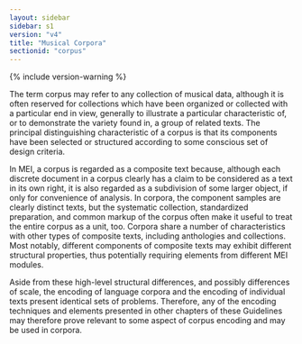 ```yaml
---
layout: sidebar
sidebar: s1
version: "v4"
title: "Musical Corpora"
sectionid: "corpus"
---
```


{% include version-warning %}

The term corpus may refer to any collection of musical data, although it is often reserved for collections which have been organized or collected with a particular end in view, generally to illustrate a particular characteristic of, or to demonstrate the variety found in, a group of related texts. The principal distinguishing characteristic of a corpus is that its components have been selected or structured according to some conscious set of design criteria.

In MEI, a corpus is regarded as a composite text because, although each discrete document in a corpus clearly has a claim to be considered as a text in its own right, it is also regarded as a subdivision of some larger object, if only for convenience of analysis. In corpora, the component samples are clearly distinct texts, but the systematic collection, standardized preparation, and common markup of the corpus often make it useful to treat the entire corpus as a unit, too. Corpora share a number of characteristics with other types of composite texts, including anthologies and collections. Most notably, different components of composite texts may exhibit different structural properties, thus potentially requiring elements from different MEI modules.

Aside from these high-level structural differences, and possibly differences of scale, the encoding of language corpora and the encoding of individual texts present identical sets of problems. Therefore, any of the encoding techniques and elements presented in other chapters of these Guidelines may therefore prove relevant to some aspect of corpus encoding and may be used in corpora.
